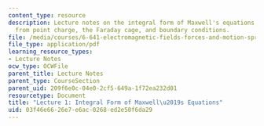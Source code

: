 ```yaml
---
content_type: resource
description: Lecture notes on the integral form of Maxwell's equations, electric field
  from point charge, the Faraday cage, and boundary conditions.
file: /media/courses/6-641-electromagnetic-fields-forces-and-motion-spring-2005/03f46e6626e7e6ac0268ed2e50f6da29_lecture1.pdf
file_type: application/pdf
learning_resource_types:
- Lecture Notes
ocw_type: OCWFile
parent_title: Lecture Notes
parent_type: CourseSection
parent_uid: 209f6e0c-04e0-2cf5-649a-1f72ea232d01
resourcetype: Document
title: "Lecture 1: Integral Form of Maxwell\u2019s Equations"
uid: 03f46e66-26e7-e6ac-0268-ed2e50f6da29
---
```

